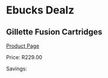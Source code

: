 
# Ebucks Dealz
## Gillette Fusion Cartridges
[Product Page](https://www.ebucks.com/web/shop/productSelected.do?prodId=363282989&catId=1186081080)

Price: R229.00

Savings: 


	